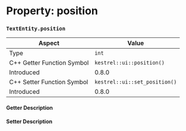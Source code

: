 
# Property: position
### `TextEntity.position`

| Aspect | Value |
| --- | --- |
| Type | `int` |
| C++ Getter Function Symbol | `kestrel::ui::position()` |
| Introduced | 0.8.0 |
| C++ Setter Function Symbol | `kestrel::ui::set_position()` |
| Introduced | 0.8.0 |

#### Getter Description

#### Setter Description

